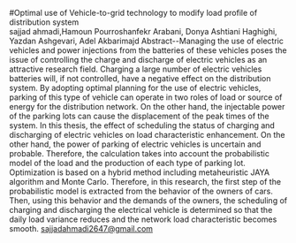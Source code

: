 #Optimal use of Vehicle-to-grid technology to modify load profile of distribution system  
sajjad ahmadi,Hamoun Pourroshanfekr Arabani,  Donya Ashtiani Haghighi,  Yazdan Ashgevari, Adel Akbarimajd
Abstract--Managing the use of electric vehicles and power injections from the batteries of these vehicles poses the issue of controlling the charge and discharge of electric vehicles as an attractive research field. Charging a large number of electric vehicles batteries will, if not controlled, have a negative effect on the distribution system. By adopting optimal planning for the use of electric vehicles, parking of this type of vehicle can operate in two roles of load or source of energy for the distribution network. On the other hand, the injectable power of the parking lots can cause the displacement of the peak times of the system. In this thesis, the effect of scheduling the status of charging and discharging of electric vehicles on load characteristic enhancement. On the other hand, the power of parking of electric vehicles is uncertain and probable. Therefore, the calculation takes into account the probabilistic model of the load and the production of each type of parking lot. Optimization is based on a hybrid method including metaheuristic JAYA algorithm and Monte Carlo. Therefore, in this research, the first step of the probabilistic model is extracted from the behavior of the owners of cars. Then, using this behavior and the demands of the owners, the scheduling of charging and discharging the electrical vehicle is determined so that the daily load variance reduces and the network load characteristic becomes smooth. 
sajjadahmadi2647@gmail.com
